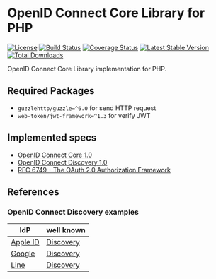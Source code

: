 # OpenID Connect Core Library for PHP

[![License][license-svg]][license-link]
[![Build Status][travis-svg]][travis-link]
[![Coverage Status][coveralls-svg]][coveralls-link]
[![Latest Stable Version][latest-stable-svg]][packagist-link]
[![Total Downloads][total-download-svg]][packagist-link]

OpenID Connect Core Library implementation for PHP.

## Required Packages

* `guzzlehttp/guzzle=^6.0` for send HTTP request
* `web-token/jwt-framework=^1.3` for verify JWT

## Implemented specs

* [OpenID Connect Core 1.0][spec-openid-core]
* [OpenID Connect Discovery 1.0][spec-openid-discovery]
* [RFC 6749 - The OAuth 2.0 Authorization Framework][spec-rfc6749]

[spec-openid-core]: https://openid.net/specs/openid-connect-core-1_0.html
[spec-openid-discovery]: https://openid.net/specs/openid-connect-discovery-1_0.html
[spec-rfc6749]: https://tools.ietf.org/html/rfc6749

## References

### OpenID Connect Discovery examples

| IdP | well known |
| --- | --- |
| [Apple ID](https://developer.apple.com/sign-in-with-apple/) | [Discovery](https://appleid.apple.com/auth/.well-known/openid-configuration) |
| [Google](https://developers.google.com/identity/protocols/OpenIDConnect) | [Discovery](https://accounts.google.com/.well-known/openid-configuration) |
| [Line](https://developers.line.biz/en/docs/line-login/web/integrate-line-login/) | [Discovery](https://access.line.me/.well-known/openid-configuration) |

[license-svg]: https://img.shields.io/badge/license-MIT-brightgreen.svg
[travis-svg]: https://travis-ci.com/oidcphp/core.svg?branch=master
[coveralls-svg]: https://coveralls.io/repos/github/oidcphp/core/badge.svg?branch=master
[latest-stable-svg]: https://poser.pugx.org/oidc/core/v/stable
[total-download-svg]: https://poser.pugx.org/oidc/core/d/total.svg
[license-link]: https://github.com/oidcphp/core/blob/master/LICENSE
[travis-link]: https://travis-ci.com/oidcphp/core
[coveralls-link]: https://coveralls.io/github/oidcphp/core
[packagist-link]: https://packagist.org/packages/oidc/core
